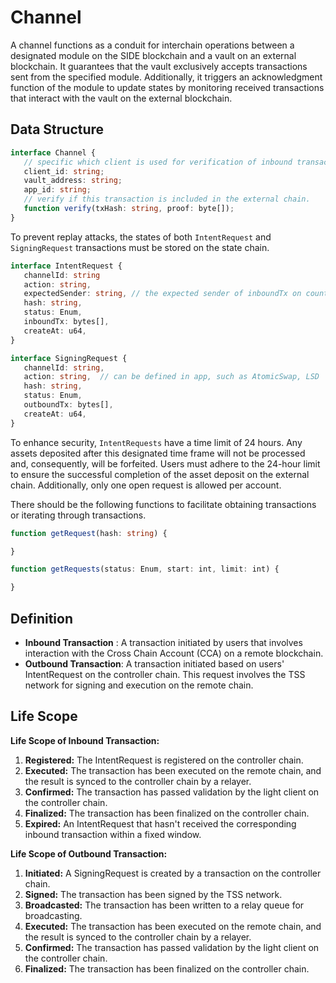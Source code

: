 # Channel

A channel functions as a conduit for interchain operations between a designated module on the SIDE blockchain and a vault on an external blockchain. It guarantees that the vault exclusively accepts transactions sent from the specified module. Additionally, it triggers an acknowledgment function of the module to update states by monitoring received transactions that interact with the vault on the external blockchain.

## Data Structure
```ts
interface Channel {
   // specific which client is used for verification of inbound transaction. 
   client_id: string;
   vault_address: string;
   app_id: string;
   // verify if this transaction is included in the external chain.
   function verify(txHash: string, proof: byte[]);
}
```


To prevent replay attacks, the states of both `IntentRequest` and `SigningRequest` transactions must be stored on the state chain.

```ts
interface IntentRequest {
   channelId: string
   action: string,
   expectedSender: string, // the expected sender of inboundTx on counterparty chain
   hash: string,
   status: Enum,
   inboundTx: bytes[],
   createAt: u64,
}

interface SigningRequest {
   channelId: string,
   action: string,  // can be defined in app, such as AtomicSwap, LSD
   hash: string,
   status: Enum,
   outboundTx: bytes[],
   createAt: u64,
}
```

To enhance security, `IntentRequests` have a time limit of 24 hours. Any assets deposited after this designated time frame will not be processed and, consequently, will be forfeited. Users must adhere to the 24-hour limit to ensure the successful completion of the asset deposit on the external chain. Additionally, only one open request is allowed per account.

There should be the following functions to facilitate obtaining transactions or iterating through transactions.

```ts
function getRequest(hash: string) {

}

function getRequests(status: Enum, start: int, limit: int) {

}
```

## Definition

 - **Inbound Transaction** : A transaction initiated by users that involves interaction with the Cross Chain Account (CCA) on a remote blockchain.
 - **Outbound Transaction**: A transaction initiated based on users' IntentRequest on the controller chain. This request involves the TSS network for signing and execution on the remote chain.

## Life Scope

**Life Scope of Inbound Transaction:**
1. **Registered:** The IntentRequest is registered on the controller chain.
2. **Executed:** The transaction has been executed on the remote chain, and the result is synced to the controller chain by a relayer.
3. **Confirmed:** The transaction has passed validation by the light client on the controller chain.
4. **Finalized:** The transaction has been finalized on the controller chain.
5. **Expired:** An IntentRequest that hasn't received the corresponding inbound transaction within a fixed window.

**Life Scope of Outbound Transaction:**
1. **Initiated:** A SigningRequest is created by a transaction on the controller chain.
2. **Signed:** The transaction has been signed by the TSS network.
3. **Broadcasted:** The transaction has been written to a relay queue for broadcasting.
4. **Executed:** The transaction has been executed on the remote chain, and the result is synced to the controller chain by a relayer.
5. **Confirmed:** The transaction has passed validation by the light client on the controller chain.
6. **Finalized:** The transaction has been finalized on the controller chain.

